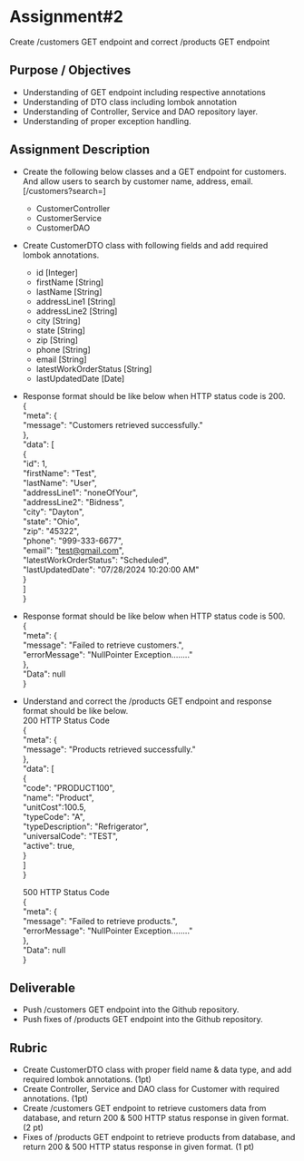  # Assignment#2

Create /customers GET endpoint and correct /products GET endpoint

## Purpose / Objectives

- Understanding of GET endpoint including respective annotations  
- Understanding of DTO class including lombok annotation  
- Understanding of Controller, Service and DAO repository layer.  
- Understanding of proper exception handling.

## Assignment Description

* Create the following below classes and a GET endpoint for customers. And allow users to search by customer name, address, email. \[/customers?search=\]  
  * CustomerController  
  * CustomerService  
  * CustomerDAO  
* Create CustomerDTO class with following fields and add required lombok annotations.  
  * id [Integer]  
  * firstName [String]  
  * lastName [String]  
  * addressLine1 [String]  
  * addressLine2 [String]  
  * city [String]  
  * state [String]  
  * zip [String]  
  * phone [String]  
  * email [String]  
  * latestWorkOrderStatus [String]  
  * lastUpdatedDate [Date]  
* Response format should be like below when HTTP status code is 200.  
  {  
     "meta": {  
         "message": "Customers retrieved successfully."  
     },  
     "data": [  
         {  
             "id": 1,  
             "firstName": "Test",  
             "lastName": "User",  
             "addressLine1": "noneOfYour",  
             "addressLine2": "Bidness",  
             "city": "Dayton",  
             "state": "Ohio",  
             "zip": "45322",  
             "phone": "999-333-6677",  
             "email": "test@gmail.com",  
             "latestWorkOrderStatus": "Scheduled",  
             "lastUpdatedDate": "07/28/2024 10:20:00 AM"  
         }  
     ]  
  }  
* Response format should be like below when HTTP status code is 500.  
  {  
     "meta": {  
         "message": "Failed to retrieve customers.",  
         "errorMessage": "NullPointer Exception…….."  
     },  
     "Data": null  
  }  
* Understand and correct the /products GET endpoint and response format should be like below.  
  200 HTTP Status Code  
  {  
     "meta": {  
         "message": "Products retrieved successfully."  
     },  
     "data": [  
         {  
             "code": "PRODUCT100",  
             "name": "Product",  
             "unitCost":100.5,  
             "typeCode": "A",  
             "typeDescription": "Refrigerator",  
             "universalCode": "TEST",  
             "active": true,  
         }  
     ]  
  }

	500 HTTP Status Code  
{  
   "meta": {  
       "message": "Failed to retrieve products.",  
       "errorMessage": "NullPointer Exception…….."  
   },  
   "Data": null  
}  
## Deliverable

* Push /customers GET endpoint into the Github repository.  
* Push fixes of /products GET endpoint into the Github repository.


## Rubric

- Create CustomerDTO class with proper field name & data type, and add required lombok annotations. (1pt)  
- Create Controller, Service and DAO class for Customer with required annotations. (1pt)  
- Create /customers GET endpoint to retrieve customers data from database, and return 200 & 500 HTTP status response in given format. (2 pt)  
- Fixes of /products GET endpoint to retrieve products from database, and return 200 & 500 HTTP status response in given format. (1 pt)
